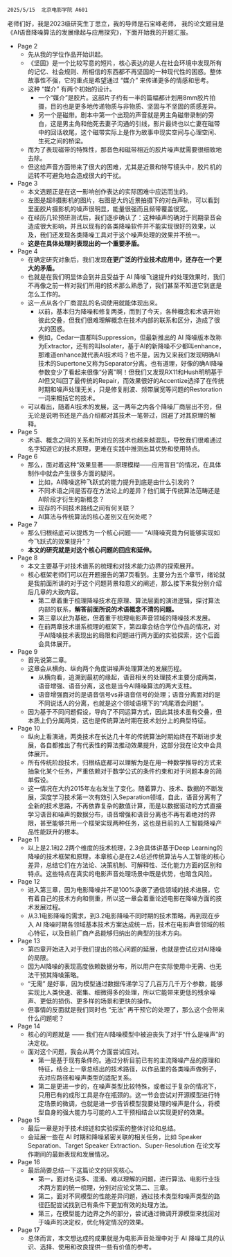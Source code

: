 `2025/5/15  北京电影学院 A601`

老师们好，我是2023级研究生丁思立，我的导师是石宝峰老师，
我的论文题目是《AI语音降噪算法的发展缘起与应用探究》，下面开始我的开题汇报。

- Page 2
	- 先从我的学位作品开始讲起。
	- 《坚固》是一个比较写意的短片，核心表达的是人在社会环境中发现所有的记忆、社会规则、所相信的东西都不再坚固的一种现代性的困惑。整体故事性不强，它的重点是希望通过 “媒介” 来传递更多的情感和思考。
	- 这种 “媒介” 有两个初始的设计。
		- 一个“媒介”是胶片。这部片子约有一半的篇幅都计划用8mm胶片拍摄，目的也是更多地传递物质与非物质、坚固与不坚固的质感差异。
		- 另一个是磁带。剧本中第一个出现的声音就是男主角磁带录制的旁白，这是男主角和他死去妻子沟通的引线，影片最终也以亡妻在磁带中的回话收尾，这个磁带实际上是作为故事中现实空间与心理空间、生死之间的桥梁。
	- 而为了表现磁带的特殊性，那音色和磁带相近的胶片噪声就需要很细致地去除。
	- 但这给声音方面带来了很大的困难，尤其是近景和特写镜头中，胶片机的运转不可避免地会造成很大的干扰。
- Page 3
	- 本文选题正是在这一影响创作表达的实际困难中应运而生的。
	- 左图是超8摄影机的图片，右图是大约近景拍摄下的对白声轨，可以看到里面胶片摄影机的噪声很明显，能量很强而且频带覆盖很宽。
	- 在经历几轮预研测试后，我们逐步确认了：这种噪声的确对于同期录音会造成很大影响，并且以现有的各类降噪软件并不能实现很好的效果，以及，我们还发现各类降噪工具对于这个噪声处理的效果并不统一。
	- **这是在具体处理时表现出的一个重要矛盾。**
- Page 4
	- 在确定研究对象后，我们发现**在更广泛的行业技术应用中，还存在一个更大的矛盾。**
	- 也就是在我们明显体会到并且受益于 AI 降噪飞速提升的处理效果时，我们不再像之前一样对我们所用的技术那么熟悉了，我们甚至不知道它到底是怎么工作的。
	- 这一点从各个厂商混乱的名词使用就能体现出来。
		- 以前，基本归为降噪和修复两类，而到了今天，各种概念和术语开始彼此交叠，但我们很难理解概念在技术内部的联系和区分，造成了很大的困惑。
		- 例如，Cedar一直都叫Suppression，但最新推出的 AI 降噪版本改称为Extractor，还有的叫Isolater，基于AI的新降噪不少都叫enhance，那难道enhance就代表AI技术吗？也不是，因为又来我们发现明确AI技术的Supertone又称为Separator分离。也有道理，好像的确AI降噪参数变少了看起来很像“分离”啊！但我们又发现RX11和Hush明明基于AI但又叫回了最传统的Repair，而效果很好的Accentize选择了在传统时期和噪声处理无关，只是修复削波、频带展宽等问题的Restoration一词来概括它的技术。
	- 可以看出，随着AI技术的发展，这一两年之内各个降噪厂商层出不穷，但无论是说明书还是产品介绍都对其技术一笔带过，回避了对其原理的解释。
- Page 5
	- 术语、概念之间的关系和所对应的技术也越来越混乱，导致我们很难通过名字知道它的技术原理，更难在实践中推测出其优势和使用特点。
- Page 6
	- 那么，面对着这种“效果显著——原理模糊——应用盲目”的情况，在具体制作中就会产生很多方面的疑问。
		- 比如，AI降噪这种飞跃式的能力提升到底是由什么引发的？
		- 不同术语之间是否存在方法论上的差异？他们属于传统算法范畴还是AI阶段才衍生的新概念？
		- 现存的不同技术路线之间有何关联？
		- AI算法与传统算法的核心差别又在何处呢？
- Page 7
	- 那么归根结底可以提炼为一个核心问题—— “AI降噪究竟为何能够实现如今飞跃式的效果提升”？
	- **本文的研究就是对这个核心问题的回应和延伸。**
- Page 8
	- 本文主要基于对技术谱系的梳理和对技术能力边界的探索展开。
	- 核心框架老师们可以在开题报告的第7页看到。主要分为五个章节，绪论就是我前面所讲的对于这个问题背景和意义的阐述，那么接下来我分别介绍后几章的大致内容。
		- 第二章着重于梳理降噪技术在原理、算法层面的演进逻辑，探讨算法内部的联系，**解答前面所说的术语概念不清的问题。**
		- 第三章以此为基础，但着重于梳理电影声音领域的降噪技术发展。
		- 在前两章技术谱系梳理的框架下，第四章会结合学位作品的情况，对于AI降噪技术表现出的局限和问题进行两方面的实验探索，这个后面会具体展开。
- Page 9
	- 首先说第二章。
	- 这章会从横向、纵向两个角度讲噪声处理算法的发展历程。
		- 从横向看，追溯到最初的缘起，语音相关的处理技术主要分成两类，语音增强、语音分离，这也是当今AI降噪算法的两大支柱。
		- 语音增强面对的是语音信号vs非语音信号的处理；语音分离面对的是不同说话人的分离，也就是这个领域语境下的“鸡尾酒会问题”。
	- 因为基于不同问题假设，导向了不同运算方式，因此其技术虽有交叠，但本质上仍分属两类，这也是传统算法时期在技术划分上的典型特征。
- Page 10
	- 纵向上看演进，两类技术在长达几十年的传统算法时期始终在不断进步发展，各自都推出了有代表性的算法推动效果提升，这部分我在论文中会具体展开。
	- 所有传统阶段技术，归根结底都可以理解为是在用一种数学推导的方式来抽象化某个任务，严重依赖对于数学公式的条件约束和对于问题本身的简单假设。
	- 这一情况在大约2015年左右发生了变化。随着算力、技术、数据的不断发展，深度学习技术第一次有效引入Separation领域，自此，语音分离有了全新的技术思路，不再依靠复杂的数值计算，而是以数据驱动的方式直接学习语音和噪声的数据分布，语音增强和语音分离也不再有着绝对的界限，甚至能够共用一个框架实现两种任务，这也是目前的人工智能降噪产品性能跃升的根本。
- Page 11
	- 以上是2.1和2.2两个维度的技术梳理，2.3会具体讲基于Deep Learning的降噪的技术框架和原理，本章核心是在2.4总述传统算法与人工智能的核心差异，总结它们在方法论、决策机制、可解释性、泛化能力方面的区别和特点。这些特点在真实的电影声音处理场景中既是优势，也暗含风险。
- Page 12
	- 进入第三章，因为电影降噪并不是100%承袭了通信领域的技术进展，它有着自己的技术方向和侧重，所以这一章会着重论述电影在降噪方面的技术发展过程。
	- 从3.1电影降噪的需求，到3.2电影降噪不同时期的技术策略，再到现在步入 AI 降噪时期各领域基本技术方案达成统一后，技术在电影声音领域的核心特征，以及目前厂商产品能够归纳出的典型的技术方向。
- Page 13
	- 第四章开始进入对于我们提出的核心问题的延展，也就是尝试应对AI降噪的局限。
	- 因为AI降噪的表现高度依赖数据分布，所以用户在实际使用中无需、也无法干预其降噪策略。
	- “无需” 是好事，因为模型通过数据传递学习了几百万几千万个参数，能够实现比人类快速、密集、细微得多的处理，所以它能带来更低的残余噪声、更低的损伤、更多样的场景和更快的操作。
	- 但事情的反面就是我们同时也 “无法” 再干预它的处理了，那么这个会带来什么问题呢？
- Page 14
	- 核心的问题就是 —— 我们在AI降噪模型中被迫丧失了对于“什么是噪声”的决定权。
	- 面对这个问题，我会从两个方面尝试应对。
		- 第一是基于现有条件的。通过分析目前已有的主流降噪产品的原理和特征，结合上一章总结出的技术路径，以作品里的各类噪声做例子，去对应路径和噪声类型的适配关系。
		- 第二是更进一步的，在噪声类型比较特殊，或者过于复杂的情况下，只用已有的成形工具是存在瓶颈的。这一节会尝试对开源模型进行特定场景的微调，也就是进一步告诉模型我要处理的噪声是什么，将模型自身的强大能力与可能的人工干预相结合以实现更好的效果。
- Page 15
	- 最后一章是对于技术综述和实验探索的整体讨论和总结。
	- 会延展一些在 AI 时期和降噪紧密关联的相关任务，比如 Speaker Separation、Target Speaker Extraction、Super-Resolution 在论文写作期间的最新表现和发展情况。
- Page 16 
	- 最后简要总结一下这篇论文的研究核心。
		- 第一，面对名词多、混淆、难以理解的问题，进行算法、电影行业技术两方面的统一梳理，分别对应论文第二、三章。
		- 第二，面对不同模型的性能差异问题，通过技术类型和噪声类型的路径匹配尝试找到已有条件下更加有效的处理方法。
		- 第三，在模型能力边界之外的部分，尝试通过微调开源模型来找回对于噪声的决定权，优化特定情况的效果。
- Page 17
	- 总体而言，本文想达成的成果就是为电影声音处理中对于 AI 降噪工具的认识、选择、使用和改良提供一些有价值的参考。